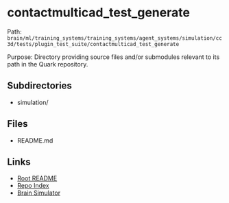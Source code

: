 # contactmulticad_test_generate

Path: `brain/ml/training_systems/training_systems/agent_systems/simulation/cc3d/tests/plugin_test_suite/contactmulticad_test_generate`

Purpose: Directory providing source files and/or submodules relevant to its path in the Quark repository.

## Subdirectories
- simulation/

## Files
- README.md

## Links
- [Root README](../../../../../../../../../README.md)
- [Repo Index](../../../../../../../../../repo_index.json)
- [Brain Simulator](../../../../../../../../../brain/architecture/brain_simulator.py)
